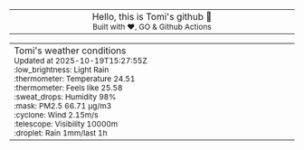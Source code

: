 
<div align="center">
<table>
<tbody>
<td align="center">
<img width="2000" height="0"><br>
Hello, this is Tomi's github 👋<br>
<sup>Built with ❤️, GO & Github Actions</sup><br>
<img width="2000" height="0">
</td>
</tbody>
</table>
</div>
<table>
<tbody>
<td align="left">
<img width="2000" height="0"><br>
Tomi's weather conditions<br>
<sup>Updated at 2025-10-19T15:27:55Z</sup><br>
<sup>:low_brightness: Light Rain</sup><br>
<sup>:thermometer: Temperature 24.51 </sup><br>
<sup>:thermometer: Feels like 25.58</sup><br>
<sup>:sweat_drops: Humidity 98%</sup><br>
<sup>:mask: PM2.5 66.71 μg/m3</sup><br>
<sup>:cyclone: Wind 2.15m/s </sup><br>
<sup>:telescope: Visibility 10000m </sup><br>
<sup>:droplet: Rain 1mm/last 1h </sup><br>
<img width="2000" height="0">
</td>
<td align="left">
<img width="2000" height="0"><br>
<br>
<img width="2000" height="0">
</td>
</tbody>
</table>
</div>
    